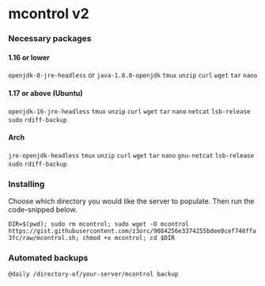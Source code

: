 # mcontrol v2


### Necessary packages

#### 1.16 or lower
`openjdk-8-jre-headless` or `java-1.8.0-openjdk`
`tmux`
`unzip`
`curl`
`wget`
`tar`
`nano`

#### 1.17 or above (Ubuntu)
`openjdk-16-jre-headless`
`tmux`
`unzip`
`curl`
`wget`
`tar`
`nano`
`netcat`
`lsb-release`
`sudo`
`rdiff-backup`

#### Arch
`jre-openjdk-headless`
`tmux`
`unzip`
`curl`
`wget`
`tar`
`nano`
`gnu-netcat`
`lsb-release`
`sudo`
`rdiff-backup`

### Installing

Choose which directory you would like the server to populate. Then run the code-snipped below. 

`DIR=$(pwd); sudo rm mcontrol; sudo wget -O mcontrol https://gist.githubusercontent.com/z3orc/9084256e3374255bdee0cef748ffa3fc/raw/mcontrol.sh; chmod +x mcontrol; cd $DIR`


### Automated backups

`@daily /directory-of/your-server/mcontrol backup`

